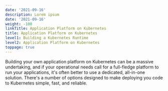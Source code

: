 ```yaml
---
date: '2021-09-16'
description: Lorem ipsum
date: '2021-09-16'
weight: -100
linkTitle: Application Platform on Kubernetes
title: Application Platform on Kubernetes
level1: Building a Kubernetes Runtime
level2: Application Platform on Kubernetes
toppage: true
---
```


Building your own application platform on Kubernetes can be a massive undertaking, and if your operational needs call for a full-fledge platform to run your applications, it's often better to use a dedicated, all-in-one solution. There's a number of options designed to make deploying you code to Kubernetes simple, fast, and reliable. 